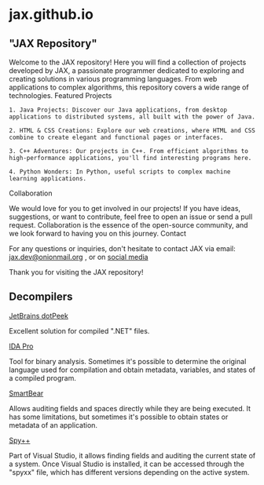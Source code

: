 # jax.github.io
##  "JAX Repository"

Welcome to the JAX repository! Here you will find a collection of projects developed by JAX, a passionate programmer dedicated to exploring and creating solutions in various programming languages. From web applications to complex algorithms, this repository covers a wide range of technologies.
Featured Projects

    1. Java Projects: Discover our Java applications, from desktop applications to distributed systems, all built with the power of Java.

    2. HTML & CSS Creations: Explore our web creations, where HTML and CSS combine to create elegant and functional pages or interfaces.

    3. C++ Adventures: Our projects in C++. From efficient algorithms to high-performance applications, you'll find interesting programs here.

    4. Python Wonders: In Python, useful scripts to complex machine learning applications.

Collaboration

We would love for you to get involved in our projects! If you have ideas, suggestions, or want to contribute, feel free to open an issue or send a pull request. Collaboration is the essence of the open-source community, and we look forward to having you on this journey.
Contact

  For any questions or inquiries, don't hesitate to contact JAX via email: jax.dev@onionmail.org , or on [social media](https://www.reddit.com/user/Jax_Supreme)

Thank you for visiting the JAX repository!


## Decompilers

[JetBrains dotPeek](https://www.jetbrains.com/decompiler/)

Excellent solution for compiled ".NET" files.

[IDA Pro](https://hex-rays.com/ida-pro/)

Tool for binary analysis. Sometimes it's possible to determine the original language used for compilation and obtain metadata, variables, and states of a compiled program.

[SmartBear](https://support.smartbear.com/testcomplete/docs/licensing/index.html)

Allows auditing fields and spaces directly while they are being executed. It has some limitations, but sometimes it's possible to obtain states or metadata of an application.

[Spy++](https://code.visualstudio.com/)

Part of Visual Studio, it allows finding fields and auditing the current state of a system. Once Visual Studio is installed, it can be accessed through the "spyxx" file, which has different versions depending on the active system.
